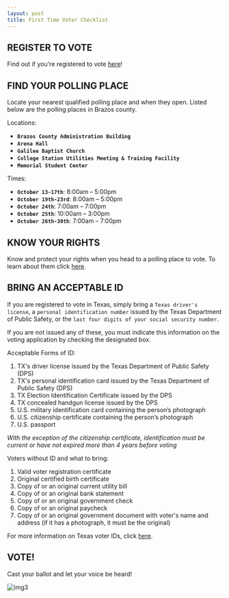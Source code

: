 ```yaml
---
layout: post
title: First Time Voter Checklist 
---
```

## REGISTER TO VOTE
Find out if you're registered to vote [here](https://www.vote.org/am-i-registered-to-vote/)! 
## FIND YOUR POLLING PLACE
Locate your nearest qualified polling place and when they open. Listed below are the polling places in Brazos county. 

Locations: 
* **`Brazos County Administration Building`**
* **`Arena Hall`**
* **`Galilee Baptist Church`**
* **`College Station Utilities Meeting & Training Facility`**
* **`Memorial Student Center`**

Times:
* **`October 13-17th`**: 8:00am – 5:00pm
* **`October 19th-23rd`**: 8:00am – 5:00pm
* **`October 24th`**: 7:00am – 7:00pm
* **`October 25th`**: 10:00am – 3:00pm
* **`October 26th-30th`**: 7:00am – 7:00pm

## KNOW YOUR RIGHTS
Know and protect your rights when you head to a polling place to vote. To learn about them click [here](https://www.votetexas.gov/your-rights/index.html).

## BRING AN ACCEPTABLE ID
If you are registered to vote in Texas, simply bring a `Texas driver's license`, a `personal identification number` issued by the Texas Department of Public Safety, or the `last four digits of your social security number`. 

If you are not issued any of these, you must indicate this information on the voting application by checking the designated box. 

Acceptable Forms of ID:
1. TX's driver license issued by the Texas Department of Public Safety (DPS)
2. TX's personal identification card issued by the Texas Department of Public Safety (DPS)
3. TX Election Identification Certificate issued by the DPS
4. TX concealed handgun license issued by the DPS
5. U.S. military identification card containing the person’s photograph
6. U.S. citizenship certificate containing the person’s photograph
7. U.S. passport 

<i>With the exception of the citizenship certificate, identification must be current or have not expired more than 4 years before voting</i>
<br/>

Voters without ID and what to bring:
1. Valid voter registration certificate
2. Original certified birth certificate
3. Copy of or an original current utility bill
4. Copy of or an original bank statement
5. Copy of or an original government check
6. Copy of or an original paycheck
7. Copy of or an original government document with voter's name and address (if it has a photograph, it must be the original)

For more information on Texas voter IDs, click [here](https://www.sos.state.tx.us/elections/pamphlets/largepamp.shtml).
## VOTE! 
Cast your ballot and let your voice be heard! 

![img3](/final-project/img3.jpg)
